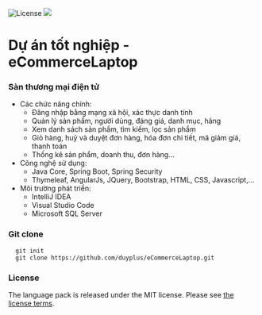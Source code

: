 ![License](https://img.shields.io/badge/license-MIT-blue.svg)
![](https://img.shields.io/packagist/dt/duyplus/eCommerceLaptop.svg)
# Dự án tốt nghiệp - eCommerceLaptop
### Sàn thương mại điện tử
- Các chức năng chính:
  + Đăng nhập bằng mạng xã hội, xác thực danh tính
  + Quản lý sản phẩm, người dùng, đáng giá, danh mục, hãng
  + Xem danh sách sản phẩm, tìm kiếm, lọc sản phẩm
  + Giỏ hàng, huỷ và duyệt đơn hàng, hóa đơn chi tiết, mã giảm giá, thanh toán
  + Thống kê sản phẩm, doanh thu, đơn hàng...
- Công nghệ sử dụng:
  + Java Core, Spring Boot, Spring Security
  + Thymeleaf, AngularJs, JQuery, Bootstrap, HTML, CSS, Javascript,...
- Môi trường phát triển:
  + IntelliJ IDEA
  + Visual Studio Code
  + Microsoft SQL Server

### Git clone
```
  git init
  git clone https://github.com/duyplus/eCommerceLaptop.git
```

### License
The language pack is released under the MIT license. Please see [the license terms](https://github.com/duyplus/eCommerceLaptop/blob/master/LICENSE).